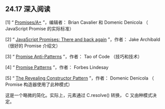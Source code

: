 ## 24.17 深入阅读

[1] “ [Promises/A+](http://promisesaplus.com/) ”，编辑者： Brian Cavalier 和 Domenic Denicola （ JavaScript Promise 的实际标准）

[2] “ [JavaScript Promises: There and back again](http://www.html5rocks.com/en/tutorials/es6/promises/) ”，作者： Jake Archibald （很好的 Promise 介绍文）

[3] “ [Promise Anti-Patterns](http://taoofcode.net/promise-anti-patterns/) ”，作者： Tao of Code （技巧和技术）

[4] “ [Promise Patterns](https://www.promisejs.org/patterns/) ”，作者： Forbes Lindesay

[5] “ [The Revealing Constructor Pattern](http://domenic.me/2014/02/13/the-revealing-constructor-pattern/) ”，作者： Domenic Denicola （ Promise 构造器使用了此种模式）

这是一个略微的简化。实际上，元素通过 C.resolve() 转换， C 又由种模式决定。